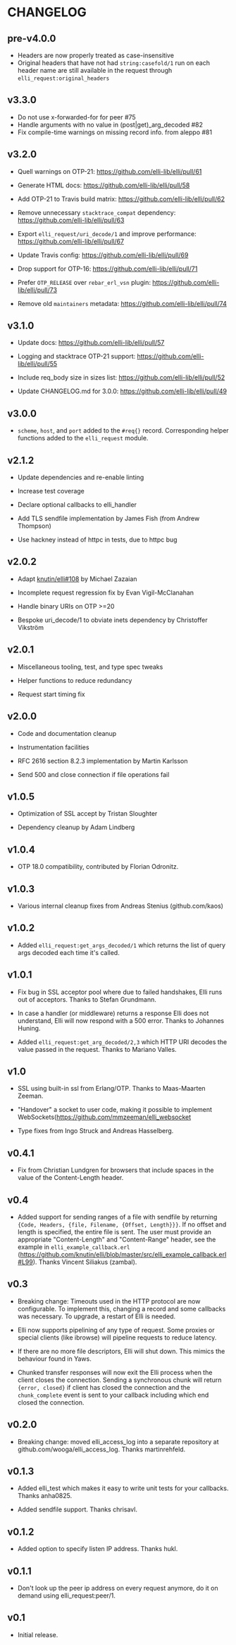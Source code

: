 # CHANGELOG

## pre-v4.0.0

 * Headers are now properly treated as case-insensitive
 * Original headers that have not had `string:casefold/1` run on each header
 name are still available in the request through `elli_request:original_headers`

## v3.3.0

 * Do not use x-forwarded-for for peer #75 
 * Handle arguments with no value in (post|get)_arg_decoded #82
 * Fix compile-time warnings on missing record info. from aleppo #81

## v3.2.0

 * Quell warnings on OTP-21: https://github.com/elli-lib/elli/pull/61

 * Generate HTML docs: https://github.com/elli-lib/elli/pull/58

 * Add OTP-21 to Travis build matrix: https://github.com/elli-lib/elli/pull/62

 * Remove unnecessary `stacktrace_compat` dependency: https://github.com/elli-lib/elli/pull/63

 * Export `elli_request/uri_decode/1` and improve performance: https://github.com/elli-lib/elli/pull/67

 * Update Travis config: https://github.com/elli-lib/elli/pull/69

 * Drop support for OTP-16: https://github.com/elli-lib/elli/pull/71

 * Prefer `OTP_RELEASE` over `rebar_erl_vsn` plugin: https://github.com/elli-lib/elli/pull/73

 * Remove old `maintainers` metadata: https://github.com/elli-lib/elli/pull/74

## v3.1.0

 * Update docs: https://github.com/elli-lib/elli/pull/57

 * Logging and stacktrace OTP-21 support: https://github.com/elli-lib/elli/pull/55

 * Include req_body size in sizes list: https://github.com/elli-lib/elli/pull/52

 * Update CHANGELOG.md for 3.0.0: https://github.com/elli-lib/elli/pull/49

## v3.0.0

 * `scheme`, `host`, and `port` added to the `#req{}` record. Corresponding
   helper functions added to the `elli_request` module.

## v2.1.2

 * Update dependencies and re-enable linting

 * Increase test coverage

 * Declare optional callbacks to elli_handler

 * Add TLS sendfile implementation by James Fish (from Andrew Thompson)

 * Use hackney instead of httpc in tests, due to httpc bug

## v2.0.2

 * Adapt [knutin/elli#108](https://github.com/knutin/elli/pull/108) by Michael Zazaian

 * Incomplete request regression fix by Evan Vigil-McClanahan

 * Handle binary URIs on OTP >=20

 * Bespoke uri_decode/1 to obviate inets dependency by Christoffer Vikström

## v2.0.1

 * Miscellaneous tooling, test, and type spec tweaks

 * Helper functions to reduce redundancy

 * Request start timing fix

## v2.0.0

 * Code and documentation cleanup

 * Instrumentation facilities

 * RFC 2616 section 8.2.3 implementation by Martin Karlsson

 * Send 500 and close connection if file operations fail

## v1.0.5

 * Optimization of SSL accept by Tristan Sloughter

 * Dependency cleanup by Adam Lindberg

## v1.0.4

 * OTP 18.0 compatibility, contributed by Florian Odronitz.

## v1.0.3

 * Various internal cleanup fixes from Andreas Stenius (github.com/kaos)

## v1.0.2

 * Added `elli_request:get_args_decoded/1` which returns the list of
   query args decoded each time it's called.


## v1.0.1

 * Fix bug in SSL acceptor pool where due to failed handshakes, Elli
   runs out of acceptors. Thanks to Stefan Grundmann.

 * In case a handler (or middleware) returns a response Elli does not
   understand, Elli will now respond with a 500 error. Thanks to
   Johannes Huning.

 * Added `elli_request:get_arg_decoded/2,3` which HTTP URI decodes the
   value passed in the request. Thanks to Mariano Valles.

## v1.0

 * SSL using built-in ssl from Erlang/OTP. Thanks to Maas-Maarten Zeeman.

 * "Handover" a socket to user code, making it possible to implement
   WebSockets(https://github.com/mmzeeman/elli_websocket

 * Type fixes from Ingo Struck and Andreas Hasselberg.

## v0.4.1

 * Fix from Christian Lundgren for browsers that include spaces in the
   value of the Content-Length header.

## v0.4

 * Added support for sending ranges of a file with sendfile by
   returning `{Code, Headers, {file, Filename, {Offset, Length}}}`. If
   no offset and length is specified, the entire file is sent. The
   user must provide an appropriate "Content-Length" and
   "Content-Range" header, see the example in
   `elli_example_callback.erl`
   (https://github.com/knutin/elli/blob/master/src/elli_example_callback.erl#L99). Thanks
   Vincent Siliakus (zambal).


## v0.3

 * Breaking change: Timeouts used in the HTTP protocol are now
   configurable. To implement this, changing a record and some
   callbacks was necessary. To upgrade, a restart of Elli is needed.

 * Elli now supports pipelining of any type of request. Some proxies
   or special clients (like ibrowse) will pipeline requests to reduce
   latency.

 * If there are no more file descriptors, Elli will shut down. This
   mimics the behaviour found in Yaws.

 * Chunked transfer responses will now exit the Elli process when the
   client closes the connection. Sending a synchronous chunk will
   return `{error, closed}` if client has closed the connection and
   the `chunk_complete` event is sent to your callback including which
   end closed the connection.

## v0.2.0

 * Breaking change: moved elli_access_log into a separate repository
   at github.com/wooga/elli_access_log. Thanks martinrehfeld.

## v0.1.3

 * Added elli_test which makes it easy to write unit tests for your
   callbacks. Thanks anha0825.

 * Added sendfile support. Thanks chrisavl.

## v0.1.2

 * Added option to specify listen IP address. Thanks hukl.

## v0.1.1

 * Don't look up the peer ip address on every request anymore, do it
   on demand using elli_request:peer/1.

## v0.1

 * Initial release.
